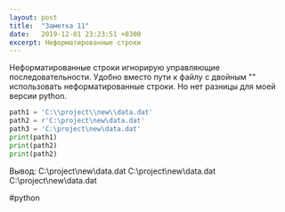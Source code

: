 ```yaml
---
layout: post
title:  "Заметка 11"
date:   2019-12-01 23:23:51 +0300
excerpt: Неформатированные строки
---
```

Неформатированные строки игнорирую управляющие последовательности. Удобно вместо пути к файлу с двойным "\" использовать неформатированные строки. Но нет разницы для моей версии python.  
  
```python
path1 = 'C:\\project\\new\\data.dat'
path2 = r'C:\project\new\data.dat'
path3 = 'C:\project\new\data.dat'
print(path1)
print(path2)
print(path2)
```
Вывод:
C:\project\new\data.dat
C:\project\new\data.dat
C:\project\new\data.dat

#python